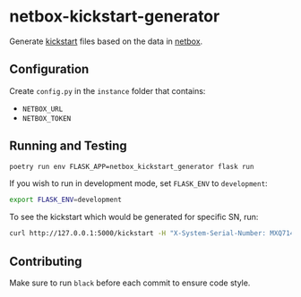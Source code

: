 # netbox-kickstart-generator

Generate [kickstart](https://pykickstart.readthedocs.io) files
based on the data in [netbox](https://netbox.readthedocs.io).

## Configuration

Create `config.py` in the `instance` folder that contains:

* `NETBOX_URL`
* `NETBOX_TOKEN`

## Running and Testing

```sh
poetry run env FLASK_APP=netbox_kickstart_generator flask run
```

If you wish to run in development mode, set `FLASK_ENV` to `development`:

```sh
export FLASK_ENV=development
```

To see the kickstart which would be generated for specific SN, run:

```sh
curl http://127.0.0.1:5000/kickstart -H "X-System-Serial-Number: MXQ7140CHN"
```

## Contributing

Make sure to run `black` before each commit to ensure code style.
